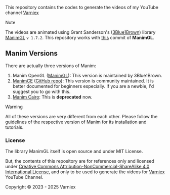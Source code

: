 This repository contains the codes to generate the videos of my YouTube channel [Varniex](https://youtube.com/@Varniex)

> [!Note]
> The videos are animated using Grant Sanderson's ([3Blue1Brown](https://www.3blue1brown.com/)) library [ManimGL](https://github.com/3b1b/manim) `v 1.7.2`.
> This repository works with [this](https://github.com/3b1b/manim/tree/7a7bf83f117034b5cdf60ae85511c1b004769651) commit of **ManimGL**.

## Manim Versions
There are actually three versions of Manim:
1. Manim OpenGL ([ManimGL](https://github.com/3b1b/manim)): This version is maintained by 3Blue1Brown.
2. [ManimCE](https://manim.community) ([GitHub repo](https://github.com/ManimCommunity/manim)): This version is community maintained. It is better documented for beginners especially. If you are a newbie, I'd suggest you to go with this.
3. [Manim Cairo](https://github.com/3b1b/manim/tree/cairo-backend): This is **deprecated** now.

> [!Warning]
> All of these versions are very different from each other. Please follow the guidelines of the respective version of Manim for its installation and tutorials.

### License

The library ManimGL itself is open source and under MIT License.

But, the contents of this repository are for references only and licensed under [Creative Commons Attribution-NonCommercial-ShareAlike 4.0 International License](https://creativecommons.org/licenses/by-nc-sa/4.0/), and only to be used to generate the videos for [Varniex](https://youtube.com/@Varniex) YouTube Channel.

Copyright &copy; 2023 - 2025 Varniex
